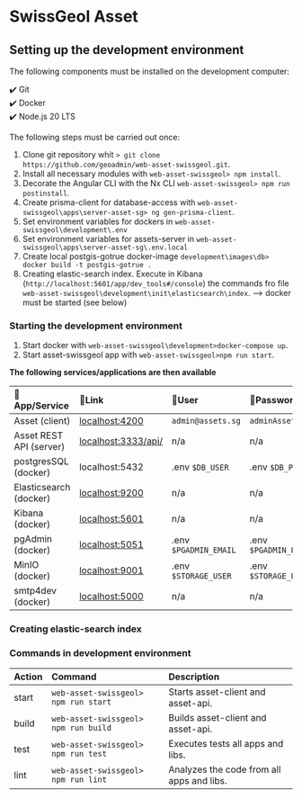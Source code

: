 # SwissGeol Asset

## Setting up the development environment

The following components must be installed on the development computer:

✔️ Git  
✔️ Docker  
✔️ Node.js 20 LTS

The following steps must be carried out once:

1. Clone git repository whit `> git clone https://github.com/geoadmin/web-asset-swissgeol.git`.
2. Install all necessary modules with `web-asset-swissgeol> npm install`.
3. Decorate the Angular CLI with the Nx CLI `web-asset-swissgeol> npm run postinstall`.
4. Create prisma-client for database-access with `web-asset-swissgeol\apps\server-asset-sg> ng gen-prisma-client`.
5. Set environment variables for dockers in `web-asset-swissgeol\development\.env`
6. Set environment variables for assets-server in `web-asset-swissgeol\apps\server-asset-sg\.env.local`
7. Create local postgis-gotrue docker-image `development\images\db> docker build -t postgis-gotrue .`
8. Creating elastic-search index. Execute in Kibana (`http://localhost:5601/app/dev_tools#/console`) the commands fro file `web-asset-swissgeol\development\init\elasticsearch\index`. --> docker must be started (see below)

### Starting the development environment

1. Start docker with `web-asset-swissgeol\development>docker-compose up`.
2. Start asset-swissgeol app with `web-asset-swissgeol>npm run start`.

**The following services/applications are then available**

| 🔖App/Service            | 🔗Link                                           | 🧞User                | 🔐Password             |
| :-------------------------| :------------------------------------------------| :---------------------| :-----------------------|
| Asset (client)            | [localhost:4200](http://localhost:4200/)         | `admin@assets.sg`     | `adminAssets`           |
| Asset REST API  (server)  | [localhost:3333/api/](http://localhost:3333/api) | n/a                   | n/a                     |
| postgresSQL (docker)      | localhost:5432                                   | .env `$DB_USER`       |.env `$DB_PASSWORD`      |
| Elasticsearch (docker)    | [localhost:9200](http://localhost:9200)          | n/a                   | n/a                     |
| Kibana (docker)           | [localhost:5601](http://localhost:5601)          | n/a                   | n/a                     |
| pgAdmin (docker)          | [localhost:5051](http://localhost:5051/)         | .env `$PGADMIN_EMAIL` |.env `$PGADMIN_PASSWORD` |
| MinIO (docker)            | [localhost:9001](http://localhost:9001/)         | .env `$STORAGE_USER`  |.env `$STORAGE_PASSWORD` |
| smtp4dev (docker)         | [localhost:5000](http://localhost:5000/)         | n/a                   | n/a                     |

### Creating elastic-search index



### Commands in development environment

| Action | Command                              | Description                               |
| :------| :------------------------------------| :-----------------------------------------|
| start  | `web-asset-swissgeol> npm run start` | Starts asset-client and asset-api.        | 
| build  | `web-asset-swissgeol> npm run build` | Builds asset-client and asset-api.        | 
| test   | `web-asset-swissgeol> npm run test`  | Executes tests all apps and libs.         | 
| lint   | `web-asset-swissgeol> npm run lint`  | Analyzes the code from all apps and libs. | 
